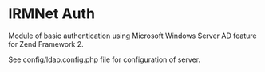 IRMNet Auth
===========

Module of basic authentication using Microsoft Windows Server AD feature for Zend Framework 2.

See config/ldap.config.php file for configuration of server.